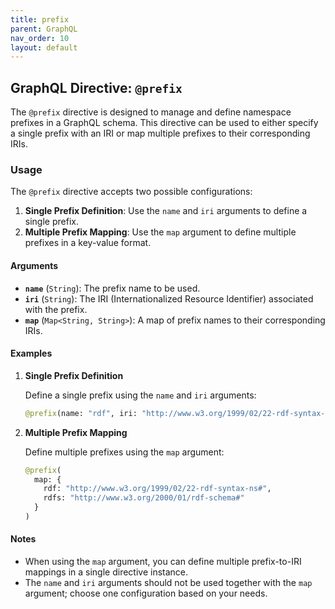 ```yaml
---
title: prefix
parent: GraphQL
nav_order: 10
layout: default
---
```


## GraphQL Directive: `@prefix`

The `@prefix` directive is designed to manage and define namespace prefixes in a GraphQL schema. This directive can be used to either specify a single prefix with an IRI or map multiple prefixes to their corresponding IRIs.

### Usage

The `@prefix` directive accepts two possible configurations:

1. **Single Prefix Definition**: Use the `name` and `iri` arguments to define a single prefix.
2. **Multiple Prefix Mapping**: Use the `map` argument to define multiple prefixes in a key-value format.

#### Arguments

- **`name`** (`String`): The prefix name to be used.
- **`iri`** (`String`): The IRI (Internationalized Resource Identifier) associated with the prefix.
- **`map`** (`Map<String, String>`): A map of prefix names to their corresponding IRIs.

#### Examples

1. **Single Prefix Definition**

   Define a single prefix using the `name` and `iri` arguments:

   ```graphql
   @prefix(name: "rdf", iri: "http://www.w3.org/1999/02/22-rdf-syntax-ns#")
   ```

2. **Multiple Prefix Mapping**

   Define multiple prefixes using the `map` argument:

   ```graphql
   @prefix(
     map: {
       rdf: "http://www.w3.org/1999/02/22-rdf-syntax-ns#",
       rdfs: "http://www.w3.org/2000/01/rdf-schema#"
     }
   )
   ```

#### Notes

- When using the `map` argument, you can define multiple prefix-to-IRI mappings in a single directive instance.
- The `name` and `iri` arguments should not be used together with the `map` argument; choose one configuration based on your needs.

